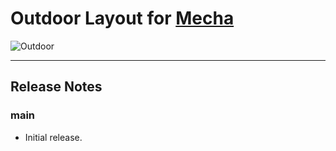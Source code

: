 Outdoor Layout for [Mecha](https://github.com/mecha-cms/mecha)
==============================================================

![Outdoor](https://user-images.githubusercontent.com/1669261/118921012-9eac7280-b961-11eb-991a-6b6fe3abedcf.png)

---

Release Notes
-------------

### main

 - Initial release.
